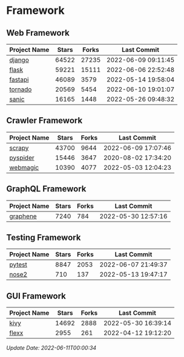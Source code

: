 # Framework

## Web Framework
| Project Name | Stars | Forks | Last Commit |
| ------------ | ----- | ----- | ----------- |
| [django](https://github.com/django/django) | 64522 | 27235 | 2022-06-09 09:11:45 |
| [flask](https://github.com/pallets/flask) | 59221 | 15111 | 2022-06-06 22:52:48 |
| [fastapi](https://github.com/tiangolo/fastapi) | 46089 | 3579 | 2022-05-14 19:58:04 |
| [tornado](https://github.com/tornadoweb/tornado) | 20569 | 5454 | 2022-06-10 19:01:07 |
| [sanic](https://github.com/sanic-org/sanic) | 16165 | 1448 | 2022-05-26 09:48:32 |

## Crawler Framework
| Project Name | Stars | Forks | Last Commit |
| ------------ | ----- | ----- | ----------- |
| [scrapy](https://github.com/scrapy/scrapy) | 43700 | 9644 | 2022-06-09 17:07:46 |
| [pyspider](https://github.com/binux/pyspider) | 15446 | 3647 | 2020-08-02 17:34:20 |
| [webmagic](https://github.com/code4craft/webmagic) | 10390 | 4077 | 2022-05-03 12:04:23 |

## GraphQL Framework
| Project Name | Stars | Forks | Last Commit |
| ------------ | ----- | ----- | ----------- |
| [graphene](https://github.com/graphql-python/graphene) | 7240 | 784 | 2022-05-30 12:57:16 |

## Testing Framework
| Project Name | Stars | Forks | Last Commit |
| ------------ | ----- | ----- | ----------- |
| [pytest](https://github.com/pytest-dev/pytest) | 8847 | 2053 | 2022-06-07 21:49:37 |
| [nose2](https://github.com/nose-devs/nose2) | 710 | 137 | 2022-05-13 19:47:17 |

## GUI Framework
| Project Name | Stars | Forks | Last Commit |
| ------------ | ----- | ----- | ----------- |
| [kivy](https://github.com/kivy/kivy) | 14692 | 2888 | 2022-05-30 16:39:14 |
| [flexx](https://github.com/flexxui/flexx) | 2955 | 261 | 2022-04-12 19:12:20 |

*Update Date: 2022-06-11T00:00:34*